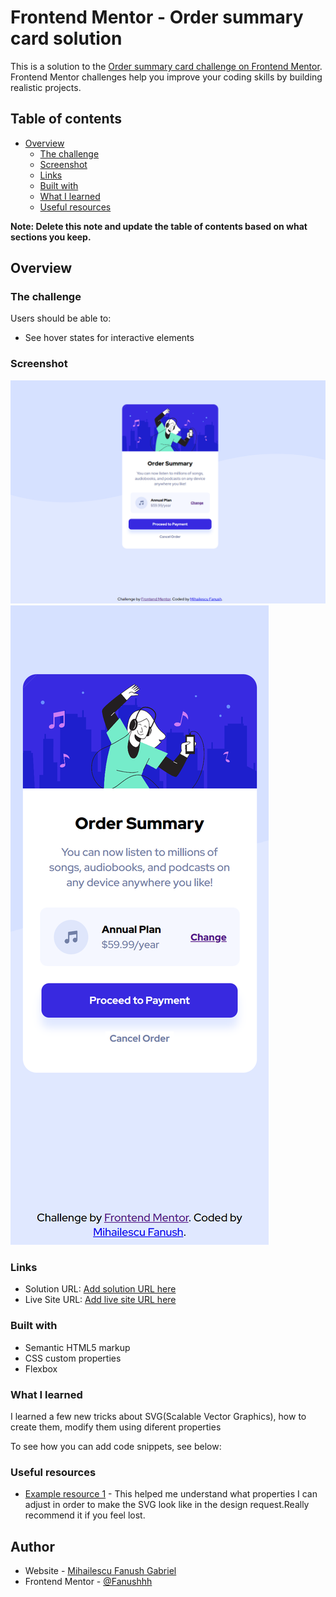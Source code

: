 # Frontend Mentor - Order summary card solution

This is a solution to the [Order summary card challenge on Frontend Mentor](https://www.frontendmentor.io/challenges/order-summary-component-QlPmajDUj). Frontend Mentor challenges help you improve your coding skills by building realistic projects. 

## Table of contents

- [Overview](#overview)
  - [The challenge](#the-challenge)
  - [Screenshot](#screenshot)
  - [Links](#links)
  - [Built with](#built-with)
  - [What I learned](#what-i-learned)
  - [Useful resources](#useful-resources)

**Note: Delete this note and update the table of contents based on what sections you keep.**

## Overview

### The challenge

Users should be able to:

- See hover states for interactive elements

### Screenshot

![](./order-summary-desktop-screenshot.png)
![](./order-summary-mobile-screenshot.png)



### Links

- Solution URL: [Add solution URL here](https://github.com/Fanushhh/Order-summary-component/)
- Live Site URL: [Add live site URL here](https://fanushhh.github.io/Order-summary-component/)

### Built with

- Semantic HTML5 markup
- CSS custom properties
- Flexbox


### What I learned

I learned a few new tricks about SVG(Scalable Vector Graphics), how to create them, modify them using diferent properties

To see how you can add code snippets, see below:


### Useful resources

- [Example resource 1](https://www.svgbackgrounds.com/how-to-add-svgs-with-css-background-image/) - This helped me understand what properties I can adjust in order to make the SVG look like in the design request.Really recommend it if you feel lost.



## Author

- Website - [Mihailescu Fanush Gabriel](https://github.com/Fanushhh)
- Frontend Mentor - [@Fanushhh](https://www.frontendmentor.io/profile/Fanushhh)
